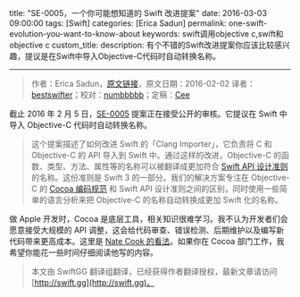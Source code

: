 title: "SE-0005，一个你可能想知道的 Swift 改进提案"
date: 2016-03-03 09:00:00
tags: [Swift]
categories: [Erica Sadun]
permalink: one-swift-evolution-you-want-to-know-about
keywords: swift调用objective c,swift和objective c
custom_title: 
description: 有个不错的Swift改进提案你应该比较感兴趣，提议是在Swift中导入Objective-C代码时自动转换名称。

---
> 作者：Erica Sadun，[原文链接](http://ericasadun.com/2016/02/02/se-0005-the-one-swift-evolution-proposal-youll-want-to-know-about/)，原文日期：2016-02-02
> 译者：[bestswifter](http://bestswifter.com)；校对：[numbbbbb](http://numbbbbb.com/)；定稿：[Cee](https://github.com/Cee)
  







<!--此处开始正文-->

截止 2016 年 2 月 5 日，[SE-0005](https://github.com/apple/swift-evolution/blob/master/proposals/0005-objective-c-name-translation.md) 提案正在接受公开的审核。它提议在 Swift 中导入 Objective-C 代码时自动转换名称。
<!--more-->

> 这个提案描述了如何改进 Swift 的「Clang Importer」，它负责将 C 和 Objective-C 的 API 导入到 Swift 中。通过这样的改进，Objective-C 的函数、类型、方法、属性等的名称可以被翻译成更加符合 [Swift API 设计准则](https://swift.org/documentation/api-design-guidelines/)的名称。这份准则是 Swift 3 的一部分。我们的解决方案专注在 Objective-C 的 [Cocoa 编码规范](https://developer.apple.com/library/mac/documentation/Cocoa/Conceptual/CodingGuidelines/CodingGuidelines.html) 和 Swift API 设计准则之间的区别，同时使用一些简单的语言分析来把 Objective-C 的名称自动转换成更加 Swift 化的名称。


做 Apple 开发时，Cocoa 是底层工具，相关知识很难学习。我不认为开发者们会愿意接受大规模的 API 调整，这会给代码审查、错误检测、后期维护以及编写新代码带来更高成本。这里是 [Nate Cook 的看法](http://article.gmane.org/gmane.comp.lang.swift.evolution/5503/match=nate+cook)。如果你在 Cocoa 部门工作，我希望你能花一些时间仔细阅读他写的内容。
> 本文由 SwiftGG 翻译组翻译，已经获得作者翻译授权，最新文章请访问 [http://swift.gg](http://swift.gg)。